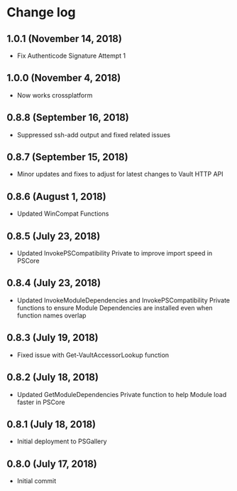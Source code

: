 # Change log

## 1.0.1 (November 14, 2018)

- Fix Authenticode Signature Attempt 1

## 1.0.0 (November 4, 2018)

- Now works crossplatform

## 0.8.8 (September 16, 2018)

- Suppressed ssh-add output and fixed related issues

## 0.8.7 (September 15, 2018)

- Minor updates and fixes to adjust for latest changes to Vault HTTP API

## 0.8.6 (August 1, 2018)

- Updated WinCompat Functions

## 0.8.5 (July 23, 2018)

- Updated InvokePSCompatibility Private to improve import speed in PSCore

## 0.8.4 (July 23, 2018)

- Updated InvokeModuleDependencies and InvokePSCompatibility Private functions to ensure Module Dependencies are installed even when function names overlap

## 0.8.3 (July 19, 2018)

- Fixed issue with Get-VaultAccessorLookup function

## 0.8.2 (July 18, 2018)

- Updated GetModuleDependencies Private function to help Module load faster in PSCore

## 0.8.1 (July 18, 2018)

- Initial deployment to PSGallery

## 0.8.0 (July 17, 2018)

- Initial commit

